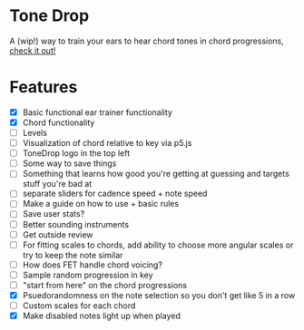 # Tone Drop

A (wip!) way to train your ears to hear chord tones in chord progressions, [check it out!](https://tone-drop.vercel.app/)

# Features

- [X] Basic functional ear trainer functionality
- [X] Chord functionality
- [ ] Levels
- [ ] Visualization of chord relative to key via p5.js
- [ ] ToneDrop logo in the top left
- [ ] Some way to save things
- [ ] Something that learns how good you're getting at guessing and targets stuff you're bad at
- [ ] separate sliders for cadence speed + note speed
- [ ] Make a guide on how to use + basic rules
- [ ] Save user stats?
- [ ] Better sounding instruments
- [ ] Get outside review
- [ ] For fitting scales to chords, add ability to choose more angular scales or try to keep the note similar
- [ ] How does FET handle chord voicing?
- [ ] Sample random progression in key
- [ ] "start from here" on the chord progressions
- [X] Psuedorandomness on the note selection so you don't get like 5 in a row
- [ ] Custom scales for each chord
- [X] Make disabled notes light up when played
